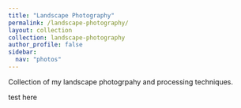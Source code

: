 ```yaml
---
title: "Landscape Photography"
permalink: /landscape-photography/
layout: collection
collection: landscape-photography
author_profile: false
sidebar:
  nav: "photos"
---
```


Collection of my landscape photogrpahy and processing techniques.

test here
